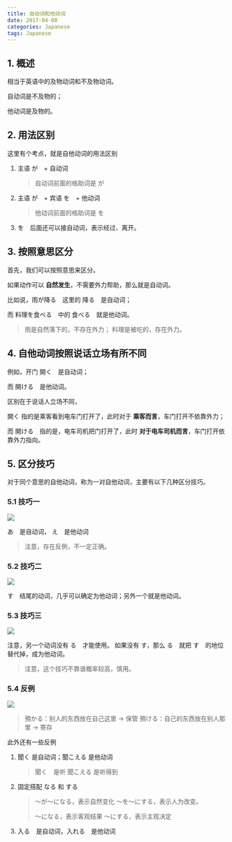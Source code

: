 ```yaml
---
title: 自动词和他动词
date: 2017-04-08
categories: Japanese
tags: Japanese
---
```


## 1. 概述

相当于英语中的及物动词和不及物动词。

自动词是不及物的；

他动词是及物的。

<!-- more -->## 2. 用法区别

这里有个考点，就是自他动词的用法区别

1. 主语 が　+ 自动词

    > 自动词前面的格助词是 が
2. 主语 が　+ 宾语 を　+ 他动词

    > 他动词前面的格助词是 を
3. を　后面还可以接自动词，表示经过、离开。

## 3. 按照意思区分

首先，我们可以按照意思来区分。

如果动作可以 **自然发生**，不需要外力帮助，那么就是自动词。

比如说，雨が降る　这里的 降る　是自动词；

而 料理を食べる　中的 食べる　就是他动词。

> 雨是自然落下的，不存在外力；
> 料理是被吃的，存在外力。

## 4. 自他动词按照说话立场有所不同

例如，开门 開く　是自动词；

而 開ける　是他动词。

区别在于说话人立场不同，

開く 指的是乘客看到电车门打开了，此时对于 **乘客而言**，车门打开不依靠外力；

而 開ける　指的是，电车司机把门打开了，此时 **对于电车司机而言**，车门打开依靠外力指向。

## 5. 区分技巧

对于同个意思的自他动词，称为一对自他动词，主要有以下几种区分技巧。

### 5.1 技巧一

![](http://ww4.sinaimg.cn/large/65e4f1e6gw1fae4cd6mz0j21kw0wo43v.jpg)

あ　是自动词， え　是他动词

> 注意，存在反例，不一定正确。

### 5.2 技巧二

![](http://ww4.sinaimg.cn/large/65e4f1e6gw1fae4dtm5v0j21kw0x444a.jpg)

す　结尾的动词，几乎可以确定为他动词；另外一个就是他动词。


### 5.3 技巧三

![](http://ww1.sinaimg.cn/large/65e4f1e6jw1fae4gae9ncj21kw0x0dky.jpg)

注意，另一个动词没有 る　才能使用。
如果没有 す，那么 る　就把 す　的地位替代掉，成为他动词。

> 注意，这个技巧不靠谱概率较高，慎用。

### 5.4 反例

![](http://ww3.sinaimg.cn/large/65e4f1e6gw1fae4ijf1tyj21kw0x4djs.jpg)


> 預かる：别人的东西放在自己这里 -> 保管
> 預ける：自己的东西放在别人那里 -> 寄存

此外还有一些反例

1. 聞く 是自动词；聞こえる 是他动词

    > 聞く　是听
    > 聞こえる 是听得到
2. 固定搭配 なる 和 する

    > 〜が〜になる，表示自然变化
    > 〜を〜にする，表示人为改变。
    >
    > 〜になる，表示客观结果
    > 〜にする，表示主观决定
3. 入る　是自动词，入れる　是他动词
